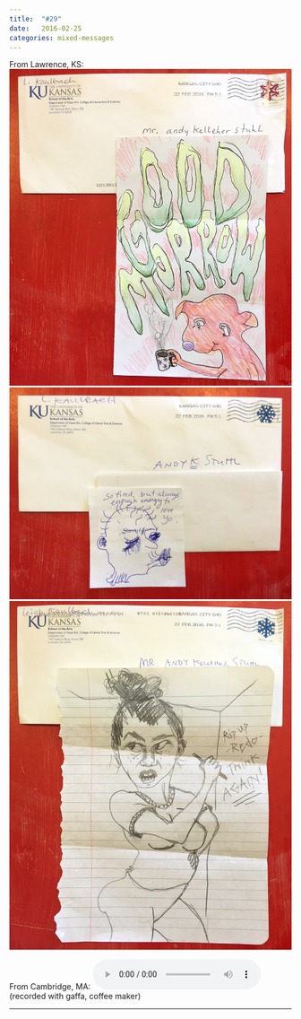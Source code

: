```yaml
---
title:  "#29"
date:   2016-02-25
categories: mixed-messages
---
```

From Lawrence, KS:
![](/assets/mm/2-25-16-1.jpg) 
![](/assets/mm/2-25-16-2.jpg) 
![](/assets/mm/2-25-16-3.jpg) 


From Cambridge, MA:
<audio controls="controls">
	<a href="/assets/mm/2-25-16.mp3">2-25-16.mp3</a>
	<source src="/assets/mm/2-25-16.mp3" type="audio/wav">
</audio>
(recorded with gaffa, coffee maker)

***